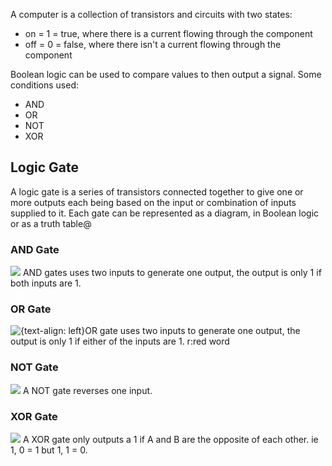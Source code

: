 
A computer is a collection of transistors and circuits with two states:
- on = 1 = true, where there is a current flowing through the component
- off = 0 = false, where there isn't a current flowing through the component

Boolean logic can be used to compare values to then output a signal. Some conditions used:
- AND
- OR
- NOT
- XOR

## Logic Gate

A logic gate is a series of transistors connected together to give one or more outputs each being based on the input or combination of inputs supplied to it. Each gate can be represented as a diagram, in Boolean logic or as a truth table@

### AND Gate

![](https://i.imgur.com/mojVdhu.png)
AND gates uses two inputs to generate one output, the output is only 1 if both inputs are 1.

### OR Gate

![{text-align: left}](https://i.imgur.com/GX2u0Pb.png)OR gate uses two inputs to generate one output, the output is only 1 if either of the inputs are 1. r:red word

### NOT Gate

![](https://i.imgur.com/6QMLtSK.png)
A NOT gate reverses one input.

### XOR Gate

![](https://external-content.duckduckgo.com/iu/?u=https%3A%2F%2Fwww.computerscience.gcse.guru%2Fwp-content%2Fuploads%2F2016%2F11%2FXOR.png&f=1&nofb=1)
A XOR gate only outputs a 1 if A and B are the opposite of each other. ie 1, 0 = 1 but 1, 1 = 0.
